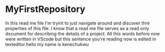 # MyFirstRepository
In this read me file I'm tryint to just navigate around and discover thre properties of this file.
I know that a read me file serves as a read only document for describing the details of a project. All this words before now were written in VScode but this sentence you're reading now is edited in texteditor.hello my name is kenechukwu